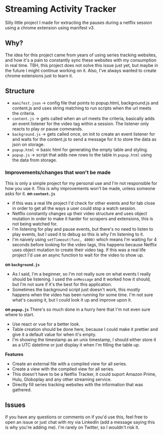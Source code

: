 # Streaming Activity Tracker

Silly little project I made for extracting the pauses during a netflix session using a chrome extension using manifest v3.

## Why?
The idea for this project came from years of using series tracking websites, and how it's a pain to constantly sync these websites with my consumption in real time. TBH, this project does not solve this issue just yet, but maybe in the future I might continue working on it. Also, I've always wanted to create chrome extensions just to learn it.

## Structure
- `manifest.json` -> config file that points to popup.html, background.js and content.js and uses string matching to run scripts when the url meets the criteria.
- `content.js` -> gets called when an url meets the criteria, basically adds an event listener for the video tag within a session. The listener only reacts to play or pause commands.
- `background.js` -> gets called once, on init to create an event listener for and waits for the content.js to send a message for it to store the data as json on storage.
- `popup.html` -> basic html for generating the empty table and styling.
- `popup.js` -> script that adds new rows to the table in `popup.html` using the data from storage.

### Improvements/changes that won't be made
This is only a simple project for my personal use and I'm not responsible for how you use it. This is why improvements won't be made, unless someone asks for it.
<b>on `content.js`</b>
- if this was a real life project I'd check for other events and for tab close in order to get all the ways a user could stop a watch session.
- Netflix constantly changes up their video structure and uses object mutation in order to make it harder for scrapers and extensions, this is not being watched for.
- I'm listening for play and pause events, but there's no need to listen to play events, but I used it to debug so this is why I'm listening to it.
- I'm naively using `setTimeout(func, 4000)` which means I'm waiting for 4 seconds before looking for the video tags, this happens because Netflix uses object mutation to create their video tag. If this was a real life project I'd use an async function to wait for the video to show up.

<b>on `background.js`</b>
- As I said, I'm a beginner, so I'm not really sure on what events I really should be listening. I used the `onMessage` and it worked how it should, but I'm not sure if it's the best for this application.
- Sometimes the background script just doesn't work, this mostly happens when the video has been running for some time. I'm not sure what's causing it, but I could look it up and improve upon it.

<b>on `popup.js`</b>
There's so much done in a hurry here that I'm not even sure where to start.
- Use react or vue for a better look.
- Table creation should be done here, because I could make it prettier and give it a default value for when it's empty.
- I'm showing the timestamp as an unix timestamp, I should either store it as a UTC datetime or just display it when I'm filling the table up.

<b>Features</b>
- Create an external file with a compiled view for all series.
- Create a view with the compiled view for all series.
- This doesn't have to be a Netflix Tracker, it could suport Amazon Prime, Hulu, Globoplay and any other streaming service.
- Directly fill series tracking websites with the information that was gathered.

## Issues
If you have any questions or comments on if you'd use this, feel free to open an issue or just chat with my via LinkedIn (add a message saying this is why you're adding me). I'm rarely on Twitter, so I wouldn't risk it.
